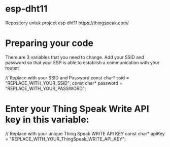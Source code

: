 # esp-dht11
Repository untuk project esp dht11 https://thingspeak.com/

# Preparing your code
There are 3 variables that you need to change. Add your SSID and password so that your ESP is able to establish a communication with your router:

// Replace with your SSID and Password
const char* ssid = "REPLACE_WITH_YOUR_SSID";
const char* password = "REPLACE_WITH_YOUR_PASSWORD";

# Enter your Thing Speak Write API key in this variable:

// Replace with your unique Thing Speak WRITE API KEY
const char* apiKey = "REPLACE_WITH_YOUR_ThingSpeak_WRITE_API_KEY";

